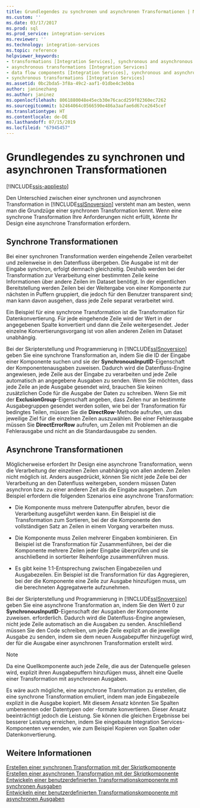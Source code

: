 ```yaml
---
title: Grundlegendes zu synchronen und asynchronen Transformationen | Microsoft-Dokumentation
ms.custom: ''
ms.date: 03/17/2017
ms.prod: sql
ms.prod_service: integration-services
ms.reviewer: ''
ms.technology: integration-services
ms.topic: reference
helpviewer_keywords:
- transformations [Integration Services], synchronous and asynchronous
- asynchronous transformations [Integration Services]
- data flow components [Integration Services], synchronous and asynchronous
- synchronous transformations [Integration Services]
ms.assetid: 0bc2bda5-3f8a-49c2-aaf1-01dbe4c3ebba
author: janinezhang
ms.author: janinez
ms.openlocfilehash: 8061880048e45ecb30e76cacd259f02360ec7262
ms.sourcegitcommit: b2464064c0566590e486a3aafae6d67ce2645cef
ms.translationtype: HT
ms.contentlocale: de-DE
ms.lasthandoff: 07/15/2019
ms.locfileid: "67945457"
---
```

# <a name="understanding-synchronous-and-asynchronous-transformations"></a>Grundlegendes zu synchronen und asynchronen Transformationen

[!INCLUDE[ssis-appliesto](../includes/ssis-appliesto-ssvrpluslinux-asdb-asdw-xxx.md)]


  Den Unterschied zwischen einer synchronen und asynchronen Transformation in [!INCLUDE[ssISnoversion](../includes/ssisnoversion-md.md)] versteht man am besten, wenn man die Grundzüge einer synchronen Transformation kennt. Wenn eine synchrone Transformation Ihre Anforderungen nicht erfüllt, könnte Ihr Design eine asynchrone Transformation erfordern.  
  
## <a name="synchronous-transformations"></a>Synchrone Transformationen  
 Bei einer synchronen Transformation werden eingehende Zeilen verarbeitet und zeilenweise in den Datenfluss übergeben. Die Ausgabe ist mit der Eingabe synchron, erfolgt demnach gleichzeitig. Deshalb werden bei der Transformation zur Verarbeitung einer bestimmten Zeile keine Informationen über andere Zeilen im Dataset benötigt. In der eigentlichen Bereitstellung werden Zeilen bei der Weitergabe von einer Komponente zur nächsten in Puffern gruppiert, die jedoch für den Benutzer transparent sind; man kann davon ausgehen, dass jede Zeile separat verarbeitet wird.  
  
 Ein Beispiel für eine synchrone Transformation ist die Transformation für Datenkonvertierung. Für jede eingehende Zeile wird der Wert in der angegebenen Spalte konvertiert und dann die Zeile weitergesendet. Jeder einzelne Konvertierungsvorgang ist von allen anderen Zeilen im Dataset unabhängig.  
  
 Bei der Skripterstellung und Programmierung in [!INCLUDE[ssISnoversion](../includes/ssisnoversion-md.md)] geben Sie eine synchrone Transformation an, indem Sie die ID der Eingabe einer Komponente suchen und sie der **SynchronousInputID**-Eigenschaft der Komponentenausgaben zuweisen. Dadurch wird die Datenfluss-Engine angewiesen, jede Zeile aus der Eingabe zu verarbeiten und jede Zeile automatisch an angegebene Ausgaben zu senden. Wenn Sie möchten, dass jede Zeile an jede Ausgabe gesendet wird, brauchen Sie keinen zusätzlichen Code für die Ausgabe der Daten zu schreiben. Wenn Sie mit der **ExclusionGroup**-Eigenschaft angeben, dass Zeilen nur an bestimmte Ausgabegruppen gesendet werden sollen, wie bei der Transformation für bedingtes Teilen, müssen Sie die **DirectRow**-Methode aufrufen, um das jeweilige Ziel für die einzelnen Zeilen auszuwählen. Bei einer Fehlerausgabe müssen Sie **DirectErrorRow** aufrufen, um Zeilen mit Problemen an die Fehlerausgabe und nicht an die Standardausgabe zu senden.  
  
## <a name="asynchronous-transformations"></a>Asynchrone Transformationen  
 Möglicherweise erfordert Ihr Design eine asynchrone Transformation, wenn die Verarbeitung der einzelnen Zeilen unabhängig von allen anderen Zeilen nicht möglich ist. Anders ausgedrückt, können Sie nicht jede Zeile bei der Verarbeitung an den Datenfluss weitergeben, sondern müssen Daten asynchron bzw. zu einer anderen Zeit als die Eingabe ausgeben. Zum Beispiel erfordern die folgenden Szenarios eine asynchrone Transformation:  
  
-   Die Komponente muss mehrere Datenpuffer abrufen, bevor die Verarbeitung ausgeführt werden kann. Ein Beispiel ist die Transformation zum Sortieren, bei der die Komponente den vollständigen Satz an Zeilen in einem Vorgang verarbeiten muss.  
  
-   Die Komponente muss Zeilen mehrerer Eingaben kombinieren. Ein Beispiel ist die Transformation für Zusammenführen, bei der die Komponente mehrere Zeilen jeder Eingabe überprüfen und sie anschließend in sortierter Reihenfolge zusammenführen muss.  
  
-   Es gibt keine 1:1-Entsprechung zwischen Eingabezeilen und Ausgabezeilen. Ein Beispiel ist die Transformation für das Aggregieren, bei der die Komponente eine Zeile zur Ausgabe hinzufügen muss, um die berechneten Aggregatwerte aufzunehmen.  
  
 Bei der Skripterstellung und Programmierung in [!INCLUDE[ssISnoversion](../includes/ssisnoversion-md.md)] geben Sie eine asynchrone Transformation an, indem Sie den Wert 0 zur **SynchronousInputID**-Eigenschaft der Ausgaben der Komponente zuweisen. erforderlich. Dadurch wird die Datenfluss-Engine angewiesen, nicht jede Zeile automatisch an die Ausgaben zu senden. Anschließend müssen Sie den Code schreiben, um jede Zeile explizit an die jeweilige Ausgabe zu senden, indem sie dem neuen Ausgabepuffer hinzugefügt wird, der für die Ausgabe einer asynchronen Transformation erstellt wird.  
  
> [!NOTE]  
>  Da eine Quellkomponente auch jede Zeile, die aus der Datenquelle gelesen wird, explizit ihren Ausgabepuffern hinzufügen muss, ähnelt eine Quelle einer Transformation mit asynchronen Ausgaben.  
  
 Es wäre auch mögliche, eine asynchrone Transformation zu erstellen, die eine synchrone Transformation emuliert, indem man jede Eingabezeile explizit in die Ausgabe kopiert. Mit diesem Ansatz könnten Sie Spalten umbenennen oder Datentypen oder -formate konvertieren. Dieser Ansatz beeinträchtigt jedoch die Leistung. Sie können die gleichen Ergebnisse bei besserer Leistung erreichen, indem Sie eingebaute Integration Services-Komponenten verwenden, wie zum Beispiel Kopieren von Spalten oder Datenkonvertierung.  
  
## <a name="see-also"></a>Weitere Informationen  
 [Erstellen einer synchronen Transformation mit der Skriptkomponente](../integration-services/extending-packages-scripting-data-flow-script-component-types/creating-a-synchronous-transformation-with-the-script-component.md)   
 [Erstellen einer asynchronen Transformation mit der Skriptkomponente](../integration-services/extending-packages-scripting-data-flow-script-component-types/creating-an-asynchronous-transformation-with-the-script-component.md)   
 [Entwickeln einer benutzerdefinierten Transformationskomponente mit synchronen Ausgaben](../integration-services/extending-packages-custom-objects-data-flow-types/developing-a-custom-transformation-component-with-synchronous-outputs.md)   
 [Entwickeln einer benutzerdefinierten Transformationskomponente mit asynchronen Ausgaben](../integration-services/extending-packages-custom-objects-data-flow-types/developing-a-custom-transformation-component-with-asynchronous-outputs.md)  
  
  
